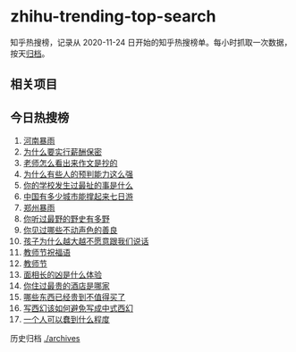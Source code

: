 # zhihu-trending-top-search

知乎热搜榜，记录从 2020-11-24
日开始的知乎热搜榜单。每小时抓取一次数据，按天[归档](./archives)。

## 相关项目

## 今日热搜榜

<!-- BEGIN -->
<!-- 最后更新时间 Thu Sep 11 2025 19:08:56 GMT+0800 (China Standard Time) -->

1. [河南暴雨](https://www.zhihu.com/search?q=河南暴雨)
1. [为什么要实行薪酬保密](https://www.zhihu.com/search?q=为什么要实行薪酬保密)
1. [老师怎么看出来作文是抄的](https://www.zhihu.com/search?q=老师怎么看出来作文是抄的)
1. [为什么有些人的预判能力这么强](https://www.zhihu.com/search?q=为什么有些人的预判能力这么强)
1. [你的学校发生过最扯的事是什么](https://www.zhihu.com/search?q=你的学校发生过最扯的事是什么)
1. [中国有多少城市能撑起来七日游](https://www.zhihu.com/search?q=中国有多少城市能撑起来七日游)
1. [郑州暴雨](https://www.zhihu.com/search?q=郑州暴雨)
1. [你听过最野的野史有多野](https://www.zhihu.com/search?q=你听过最野的野史有多野)
1. [你见过哪些不动声色的善良](https://www.zhihu.com/search?q=你见过哪些不动声色的善良)
1. [孩子为什么越大越不愿意跟我们说话](https://www.zhihu.com/search?q=孩子为什么越大越不愿意跟我们说话)
1. [教师节祝福语](https://www.zhihu.com/search?q=教师节祝福语)
1. [教师节](https://www.zhihu.com/search?q=教师节)
1. [面相长的凶是什么体验](https://www.zhihu.com/search?q=面相长的凶是什么体验)
1. [你住过最贵的酒店是哪家](https://www.zhihu.com/search?q=你住过最贵的酒店是哪家)
1. [哪些东西已经贵到不值得买了](https://www.zhihu.com/search?q=哪些东西已经贵到不值得买了)
1. [写西幻该如何避免写成中式西幻](https://www.zhihu.com/search?q=写西幻该如何避免写成中式西幻)
1. [一个人可以蠢到什么程度](https://www.zhihu.com/search?q=一个人可以蠢到什么程度)

<!-- END -->

历史归档 [./archives](./archives)
